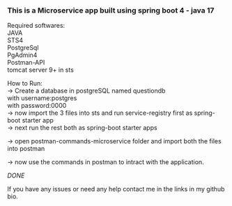 ### This is a Microservice app built using spring boot 4 - java 17


Required softwares:</br>
JAVA</br>
STS4</br>
PostgreSql</br>
PgAdmin4</br>
Postman-API</br>
tomcat server 9+ in sts</br>

How to Run:</br>
-> Create a database in postgreSQL named questiondb</br>
	with username:postgres</br>
	with password:0000</br>
-> now import the 3 files into sts and run service-registry first as spring-boot starter app</br>
-> next run the rest both as spring-boot starter apps

-> open postman-commands-microservice folder and import both the files into postman

-> now use the commands in postman to intract with the application.

_DONE_

If you have any issues or need any help contact me in the links in my github bio.
